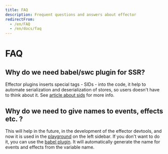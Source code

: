 ```yaml
---
title: FAQ
description: Frequent questions and answers about effector
redirectFrom:
  - /en/FAQ
  - /en/docs/faq
---
```


# FAQ

## Why do we need babel/swc plugin for SSR?

Effector plugins inserts special tags - SIDs - into the code, it help to automate serialization and deserialization of stores, so users doesn't have to think about it. See [article about sids](/en/explanation/sids) for more info.

## Why do we need to give names to events, effects etc. ?

This will help in the future, in the development of the effector devtools, and now it is used in the [playground](https://share.effector.dev) on the left sidebar.
If you don't want to do it, you can use the [babel plugin](https://www.npmjs.com/package/@effector/babel-plugin). It will automatically generate the name for events and effects from the variable name.
